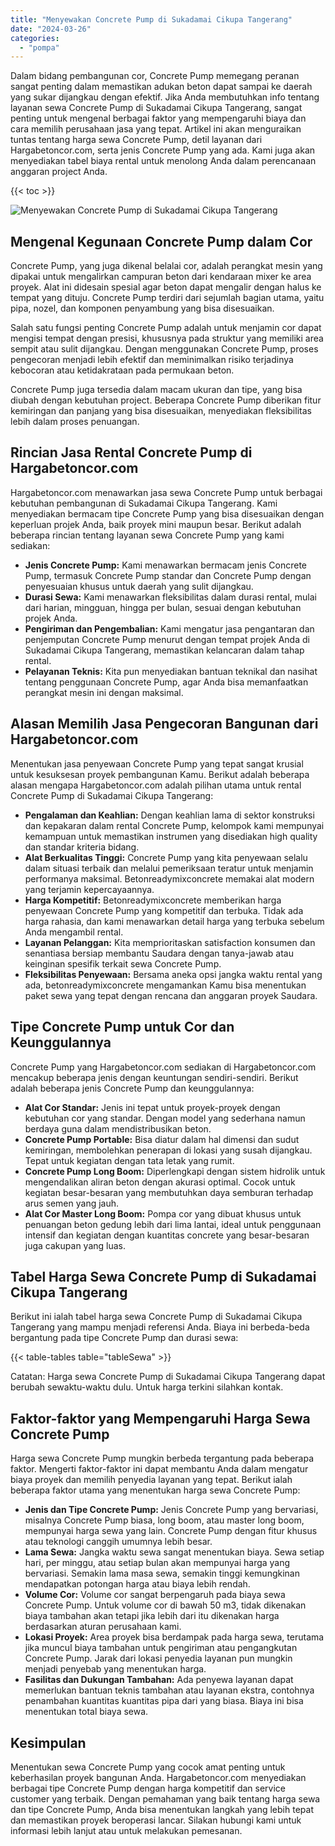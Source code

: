 ```yaml
---
title: "Menyewakan Concrete Pump di Sukadamai Cikupa Tangerang"
date: "2024-03-26"
categories: 
  - "pompa"
---
```




Dalam bidang pembangunan cor, Concrete Pump memegang peranan sangat penting dalam memastikan adukan beton dapat sampai ke daerah yang sukar dijangkau dengan efektif. Jika Anda membutuhkan info tentang layanan sewa Concrete Pump di Sukadamai Cikupa Tangerang, sangat penting untuk mengenal berbagai faktor yang mempengaruhi biaya dan cara memilih perusahaan jasa yang tepat. Artikel ini akan menguraikan tuntas tentang harga sewa Concrete Pump, detil layanan dari Hargabetoncor.com, serta jenis Concrete Pump yang ada. Kami juga akan menyediakan tabel biaya rental untuk menolong Anda dalam perencanaan anggaran project Anda.

{{< toc >}}

![Menyewakan Concrete Pump di Sukadamai Cikupa Tangerang](https://hargareadymixid.github.io/pompa/concrete-pump%20(23).png)

## Mengenal Kegunaan Concrete Pump dalam Cor

Concrete Pump, yang juga dikenal belalai cor, adalah perangkat mesin yang dipakai untuk mengalirkan campuran beton dari kendaraan mixer ke area proyek. Alat ini didesain spesial agar beton dapat mengalir dengan halus ke tempat yang dituju. Concrete Pump terdiri dari sejumlah bagian utama, yaitu pipa, nozel, dan komponen penyambung yang bisa disesuaikan.

Salah satu fungsi penting Concrete Pump adalah untuk menjamin cor dapat mengisi tempat dengan presisi, khususnya pada struktur yang memiliki area sempit atau sulit dijangkau. Dengan menggunakan Concrete Pump, proses pengecoran menjadi lebih efektif dan meminimalkan risiko terjadinya kebocoran atau ketidakrataan pada permukaan beton.

Concrete Pump juga tersedia dalam macam ukuran dan tipe, yang bisa diubah dengan kebutuhan project. Beberapa Concrete Pump diberikan fitur kemiringan dan panjang yang bisa disesuaikan, menyediakan fleksibilitas lebih dalam proses penuangan.

## Rincian Jasa Rental Concrete Pump di Hargabetoncor.com

Hargabetoncor.com menawarkan jasa sewa Concrete Pump untuk berbagai kebutuhan pembangunan di Sukadamai Cikupa Tangerang. Kami menyediakan bermacam tipe Concrete Pump yang bisa disesuaikan dengan keperluan projek Anda, baik proyek mini maupun besar. Berikut adalah beberapa rincian tentang layanan sewa Concrete Pump yang kami sediakan:

- **Jenis Concrete Pump:** Kami menawarkan bermacam jenis Concrete Pump, termasuk Concrete Pump standar dan Concrete Pump dengan penyesuaian khusus untuk daerah yang sulit dijangkau.
- **Durasi Sewa:** Kami menawarkan fleksibilitas dalam durasi rental, mulai dari harian, mingguan, hingga per bulan, sesuai dengan kebutuhan projek Anda.
- **Pengiriman dan Pengembalian:** Kami mengatur jasa pengantaran dan penjemputan Concrete Pump menurut dengan tempat projek Anda di Sukadamai Cikupa Tangerang, memastikan kelancaran dalam tahap rental.
- **Pelayanan Teknis:** Kita pun menyediakan bantuan teknikal dan nasihat tentang penggunaan Concrete Pump, agar Anda bisa memanfaatkan perangkat mesin ini dengan maksimal.

## Alasan Memilih Jasa Pengecoran Bangunan dari Hargabetoncor.com

Menentukan jasa penyewaan Concrete Pump yang tepat sangat krusial untuk kesuksesan proyek pembangunan Kamu. Berikut adalah beberapa alasan mengapa Hargabetoncor.com adalah pilihan utama untuk rental Concrete Pump di Sukadamai Cikupa Tangerang:

- **Pengalaman dan Keahlian:** Dengan keahlian lama di sektor konstruksi dan kepakaran dalam rental Concrete Pump, kelompok kami mempunyai kemampuan untuk memastikan instrumen yang disediakan high quality dan standar kriteria bidang.
- **Alat Berkualitas Tinggi:** Concrete Pump yang kita penyewaan selalu dalam situasi terbaik dan melalui pemeriksaan teratur untuk menjamin performanya maksimal. Betonreadymixconcrete memakai alat modern yang terjamin kepercayaannya.
- **Harga Kompetitif:** Betonreadymixconcrete memberikan harga penyewaan Concrete Pump yang kompetitif dan terbuka. Tidak ada harga rahasia, dan kami menawarkan detail harga yang terbuka sebelum Anda mengambil rental.
- **Layanan Pelanggan:** Kita memprioritaskan satisfaction konsumen dan senantiasa bersiap membantu Saudara dengan tanya-jawab atau keinginan spesifik terkait sewa Concrete Pump.
- **Fleksibilitas Penyewaan:** Bersama aneka opsi jangka waktu rental yang ada, betonreadymixconcrete mengamankan Kamu bisa menentukan paket sewa yang tepat dengan rencana dan anggaran proyek Saudara.

## Tipe Concrete Pump untuk Cor dan Keunggulannya

Concrete Pump yang Hargabetoncor.com sediakan di Hargabetoncor.com mencakup beberapa jenis dengan keuntungan sendiri-sendiri. Berikut adalah beberapa jenis Concrete Pump dan keunggulannya:

- **Alat Cor Standar:** Jenis ini tepat untuk proyek-proyek dengan kebutuhan cor yang standar. Dengan model yang sederhana namun berdaya guna dalam mendistribusikan beton.
- **Concrete Pump Portable:** Bisa diatur dalam hal dimensi dan sudut kemiringan, membolehkan penerapan di lokasi yang susah dijangkau. Tepat untuk kegiatan dengan tata letak yang rumit.
- **Concrete Pump Long Boom:** Diperlengkapi dengan sistem hidrolik untuk mengendalikan aliran beton dengan akurasi optimal. Cocok untuk kegiatan besar-besaran yang membutuhkan daya semburan terhadap arus semen yang jauh.
- **Alat Cor Master Long Boom:** Pompa cor yang dibuat khusus untuk penuangan beton gedung lebih dari lima lantai, ideal untuk penggunaan intensif dan kegiatan dengan kuantitas concrete yang besar-besaran juga cakupan yang luas.

## Tabel Harga Sewa Concrete Pump di Sukadamai Cikupa Tangerang

Berikut ini ialah tabel harga sewa Concrete Pump di Sukadamai Cikupa Tangerang yang mampu menjadi referensi Anda. Biaya ini berbeda-beda bergantung pada tipe Concrete Pump dan durasi sewa:

{{< table-tables table="tableSewa" >}}

Catatan: Harga sewa Concrete Pump di Sukadamai Cikupa Tangerang dapat berubah sewaktu-waktu dulu. Untuk harga terkini silahkan kontak.

## Faktor-faktor yang Mempengaruhi Harga Sewa Concrete Pump

Harga sewa Concrete Pump mungkin berbeda tergantung pada beberapa faktor. Mengerti faktor-faktor ini dapat membantu Anda dalam mengatur biaya proyek dan memilih penyedia layanan yang tepat. Berikut ialah beberapa faktor utama yang menentukan harga sewa Concrete Pump:

- **Jenis dan Tipe Concrete Pump:** Jenis Concrete Pump yang bervariasi, misalnya Concrete Pump biasa, long boom, atau master long boom, mempunyai harga sewa yang lain. Concrete Pump dengan fitur khusus atau teknologi canggih umumnya lebih besar.
- **Lama Sewa:** Jangka waktu sewa sangat menentukan biaya. Sewa setiap hari, per minggu, atau setiap bulan akan mempunyai harga yang bervariasi. Semakin lama masa sewa, semakin tinggi kemungkinan mendapatkan potongan harga atau biaya lebih rendah.
- **Volume Cor:** Volume cor sangat berpengaruh pada biaya sewa Concrete Pump. Untuk volume cor di bawah 50 m3, tidak dikenakan biaya tambahan akan tetapi jika lebih dari itu dikenakan harga berdasarkan aturan perusahaan kami.
- **Lokasi Proyek:** Area proyek bisa berdampak pada harga sewa, terutama jika muncul biaya tambahan untuk pengiriman atau pengangkutan Concrete Pump. Jarak dari lokasi penyedia layanan pun mungkin menjadi penyebab yang menentukan harga.
- **Fasilitas dan Dukungan Tambahan:** Ada penyewa layanan dapat memerlukan bantuan teknis tambahan atau layanan ekstra, contohnya penambahan kuantitas kuantitas pipa dari yang biasa. Biaya ini bisa menentukan total biaya sewa.

## Kesimpulan

Menentukan sewa Concrete Pump yang cocok amat penting untuk keberhasilan proyek bangunan Anda. Hargabetoncor.com menyediakan berbagai tipe Concrete Pump dengan harga kompetitif dan service customer yang terbaik. Dengan pemahaman yang baik tentang harga sewa dan tipe Concrete Pump, Anda bisa menentukan langkah yang lebih tepat dan memastikan proyek beroperasi lancar. Silakan hubungi kami untuk informasi lebih lanjut atau untuk melakukan pemesanan.
